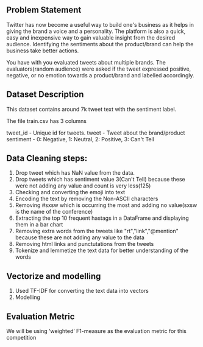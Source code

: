 ## Problem Statement
Twitter has now become a useful way to build one's business as it helps in giving the brand a voice and a personality. The platform is also a quick, easy and inexpensive way to gain valuable insight from the desired audience. Identifying the sentiments about the product/brand can help the business take better actions.

You have with you evaluated tweets about multiple brands. The evaluators(random audience) were asked if the tweet expressed positive, negative, or no emotion towards a product/brand and labelled accordingly.


## Dataset Description
This dataset contains around 7k tweet text with the sentiment label.

The file train.csv has 3 columns

tweet_id - Unique id for tweets. tweet - Tweet about the brand/product sentiment - 0: Negative, 1: Neutral, 2: Positive, 3: Can't Tell

## Data Cleaning steps:
1.  Drop tweet which has NaN value from the data.
2.  Drop tweets which has sentiment value 3(Can't Tell) because these were not adding any value and count is very less(125)
3.  Checking and converting the emoji into text
4.  Encoding the text by removing the Non-ASCII characters
5.  Removing #sxsw which is occurring the most and adding no value(sxsw is the name of the conference)
6.  Extracting the top 10 frequent hastags in a DataFrame and displaying them in a bar chart
7.  Removing extra words from the tweets like "rt","link","@mention" because these are not adding any value to the data
8.  Removing html links and punctutations from the tweets
9.  Tokenize and lemmetize the text data for better understanding of the words

## Vectorize and modelling
1.  Used TF-IDF for converting the text data into vectors
2.  Modelling



## Evaluation Metric
We will be using ‘weighted’ F1-measure as the evaluation metric for this competition
